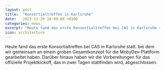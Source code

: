 ```yaml
---
layout: post
title:  "Konsortialtreffen in Karlsruhe"
date:   2023-11-20 18:00:00 +0100
categories: news
excerpt: "Heute fand das erste Konsortialtreffen bei CAS in Karlsruhe statt."
icon: architecture
---
```


Heute fand das erste Konsortialtreffen bei CAS in Karlsruhe statt. bei dem wir gemeinsam an einem groben Gesamtkonzept für die MobyDex-Plattform gearbeitet haben. Darüber hinaus haben wir die Vorbereitungen für das offizielle Projektkickoff, das in zwei Tagen stattfinden wird, abgeschlossen.
